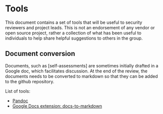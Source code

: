 # Tools

This document contains a set of tools that will be useful to security reviewers
and project leads. This is not an endorsement of any vendor or open source
project, rather a collection of what has been useful to individuals to help
share helpful suggestions to others in the group.

## Document conversion

Documents, such as [self-assessments] are sometimes initially drafted in a
Google doc, which facilitates discussion. At the end of the review, the
documents needs to be converted to markdown so that they can be added to the
github repository.

List of tools:
- [Pandoc](https://pandoc.org/)
- [Google Docs extension:
  docs-to-markdown](https://chrome.google.com/webstore/detail/docs-to-markdown/igffnbdfnodiaphfmfaiiaegmoljbghf)

